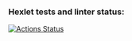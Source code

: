 ### Hexlet tests and linter status:
[![Actions Status](https://github.com/redaktorscha/frontend-project-lvl1/workflows/hexlet-check/badge.svg)](https://github.com/redaktorscha/frontend-project-lvl1/actions)